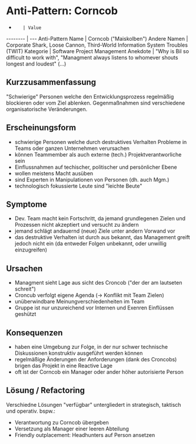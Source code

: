 Anti-Pattern: Corncob
===================

-        | Value
-------- | ---
Anti-Pattern Name | Corncob ("Maiskolben")
Andere Namen      | Corporate Shark, Loose Cannon, Third-World Information System Troubles (TWIT)
Kategorie | Software Project Management
Anekdote    | "Why is Bil so difficult to work with", "Managment always listens to whomever shouts longest and loudest" (...)

Kurzzusammenfassung
-------------------
"Schwierige" Personen welche den Entwicklungsprozess regelmäßig blockieren oder vom Ziel ablenken. Gegenmaßnahmen sind verschiedene organisatorische Veränderungen.

Erscheinungsform
----------------
- schwierige Personen welche durch destruktives Verhalten Probleme in Teams oder ganzen Unternehmen verursachen
- können Teammember als auch externe (tech.) Projektverantworliche sein
- Einflussnahmen auf techischer, politischer und persönlicher Ebene
- wollen meistens Macht ausüben
- sind Experten in Manipulationen von Personen (dh. auch Mgm.)
- technologisch fokussierte Leute sind "leichte Beute"

Symptome
--------
- Dev. Team macht kein Fortschritt, da jemand grundlegenen Zielen und Prozessen nicht akzeptiert und versucht zu ändern
- jemand schlägt andauernd (neue) Ziele unter andern Vorwand vor
- das destruktive Verhalten ist durch aus bekannt, das Management greift jedoch nicht ein (da entweder Folgen unbekannt, oder unwillig einzugreifen)

Ursachen
--------
- Managment sieht Lage aus sicht des Croncob ("der der am lautseten schreit")
- Croncub verfolgt eigene Agenda (-> Konflikt mit Team Zielen)
- unüberwindbare Meinungverschiedenheiten im Team
- Gruppe ist nur unzureichend vor Internen und Exenren Einflüssen geshützt

Konsequenzen
------------
- haben eine Umgebung zur Folge, in der nur schwer technische Diskussionen konstruktiv ausgeführt werden können
- regelmäßige Änderungen der Anforderungen (dank des Croncobs) brigen das Projekt in eine Reactive Lage
- oft ist der Corncob ein Manager oder ander höher autorisierte Person

Lösung / Refactoring
--------------------
Verschiedne Lösungen "verfügbar" untergliedert in strategisch, taktisch und operativ.
bspw.:
- Verantwortung zu Corncob übergeben
- Versetzung als Manager einer leeren Abteilung
- Friendly outplacement: Headhunters auf Person ansetzen